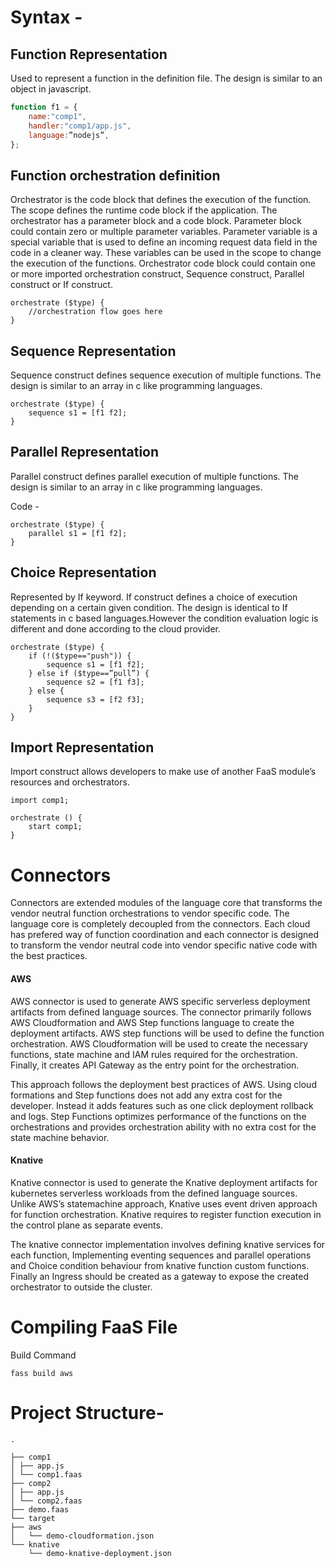 # Syntax -

## Function Representation

Used to represent a function in the definition file. The design is similar to an object in javascript.
```javascript
function f1 = {
    name:"comp1",
    handler:"comp1/app.js",
    language:”nodejs”,
};
```

  

## Function orchestration definition

Orchestrator is the code block that defines the execution of the function. The scope defines the runtime code block if the application. The orchestrator has a parameter block and a code block. Parameter block could contain zero or multiple parameter variables. Parameter variable is a special variable that is used to define an incoming request data field in the code in a cleaner way. These variables can be used in the scope to change the execution of the functions. Orchestrator code block could contain one or more imported orchestration construct, Sequence construct, Parallel construct or If construct.

    orchestrate ($type) {
	    //orchestration flow goes here
    }

  

## Sequence Representation
Sequence construct defines sequence execution of multiple functions. The design is similar to an array in c like programming languages.


    orchestrate ($type) {
	    sequence s1 = [f1 f2];
    }

  

## Parallel Representation

Parallel construct defines parallel execution of multiple functions. The design is similar to an array in c like programming languages.

Code -

    orchestrate ($type) {
	    parallel s1 = [f1 f2];
    }

## Choice Representation

Represented by If keyword. If construct defines a choice of execution depending on a certain given condition. The design is identical to If statements in c based languages.However the condition evaluation logic is different and done according to the cloud provider.

    orchestrate ($type) {
	    if (!($type=="push")) {
		    sequence s1 = [f1 f2];
	    } else if ($type==”pull”) {
		    sequence s2 = [f1 f3];
	    } else {
		    sequence s3 = [f2 f3];
	    }
    }

  

## Import Representation

Import construct allows developers to make use of another FaaS module’s resources and orchestrators.


    import comp1;
    
    orchestrate () {
	    start comp1;
    }

# Connectors

Connectors are extended modules of the language core that transforms the vendor neutral function orchestrations to vendor specific code. The language core is completely decoupled from the connectors. Each cloud has prefered way of function coordination and each connector is designed to transform the vendor neutral code into vendor specific native code with the best practices.

#### AWS

AWS connector is used to generate AWS specific serverless deployment artifacts from defined language sources. The connector primarily follows AWS Cloudformation and AWS Step functions language to create the deployment artifacts. AWS step functions will be used to define the function orchestration. AWS Cloudformation will be used to create the necessary functions, state machine and IAM rules required for the orchestration. Finally, it creates API Gateway as the entry point for the orchestration.

  

This approach follows the deployment best practices of AWS. Using cloud formations and Step functions does not add any extra cost for the developer. Instead it adds features such as one click deployment rollback and logs. Step Functions optimizes performance of the functions on the orchestrations and provides orchestration ability with no extra cost for the state machine behavior.

  

#### Knative

Knative connector is used to generate the Knative deployment artifacts for kubernetes serverless workloads from the defined language sources. Unlike AWS’s statemachine approach, Knative uses event driven approach for function orchestration. Knative requires to register function execution in the control plane as separate events.

  

The knative connector implementation involves defining knative services for each function, Implementing eventing sequences and parallel operations and Choice condition behaviour from knative function custom functions. Finally an Ingress should be created as a gateway to expose the created orchestrator to outside the cluster.

  

# Compiling FaaS File

Build Command

    fass build aws

# Project Structure-
    .
    
    ├── comp1
    │ ├── app.js
    │ └── comp1.faas
    ├── comp2
    │ ├── app.js
    │ └── comp2.faas
    ├── demo.faas
    └── target
    ├── aws
    │   └── demo-cloudformation.json
    └── knative
        └── demo-knative-deployment.json

